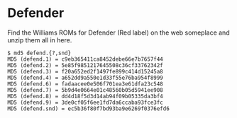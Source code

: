 Defender
======

Find the Williams ROMs for Defender (Red label) on the web someplace and unzip them all in here.

```
$ md5 defend.{?,snd}
MD5 (defend.1) = c9eb365411ca8452debe66e7b7657f44
MD5 (defend.2) = 5e85f9851217645508c36cf33762342f
MD5 (defend.3) = f20a652ed2f1497fe899c414d15245a8
MD5 (defend.4) = a652dd9a550e1d33f55e76ba954f8999
MD5 (defend.6) = fadaacee0e506f701ea3e61dfa23c548
MD5 (defend.7) = 5b9d4e0664e01c48560b05d5941ee908
MD5 (defend.8) = dd4d18f5d3d14ab94f09b05335da3bf4
MD5 (defend.9) = 3de0cf05f6ee1fd7da6ccaba93fce3fc
MD5 (defend.snd) = ec5b36f80f7bd93ba9e6269f0376efd6
```
